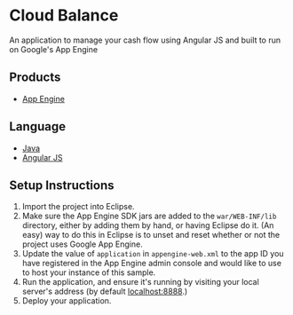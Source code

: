 Cloud Balance
=============

An application to manage your cash flow using Angular JS and built to run on Google's App Engine

## Products
- [App Engine][1]

## Language
- [Java][2]
- [Angular JS][4]



## Setup Instructions
1. Import the project into Eclipse.
1. Make sure the App Engine SDK jars are added to the `war/WEB-INF/lib`
   directory, either by adding them by hand, or having Eclipse do it. (An easy)
   way to do this in Eclipse is to unset and reset whether or not the project
   uses Google App Engine.
1. Update the value of `application` in `appengine-web.xml` to the app ID you
   have registered in the App Engine admin console and would like to use to host
   your instance of this sample.
1. Run the application, and ensure it's running by visiting your local server's
   address (by default [localhost:8888][3].)
1. Deploy your application.



[1]: https://developers.google.com/appengine
[2]: http://java.com/en/
[3]: https://localhost:8888/
[4]: https://angularjs.org/
